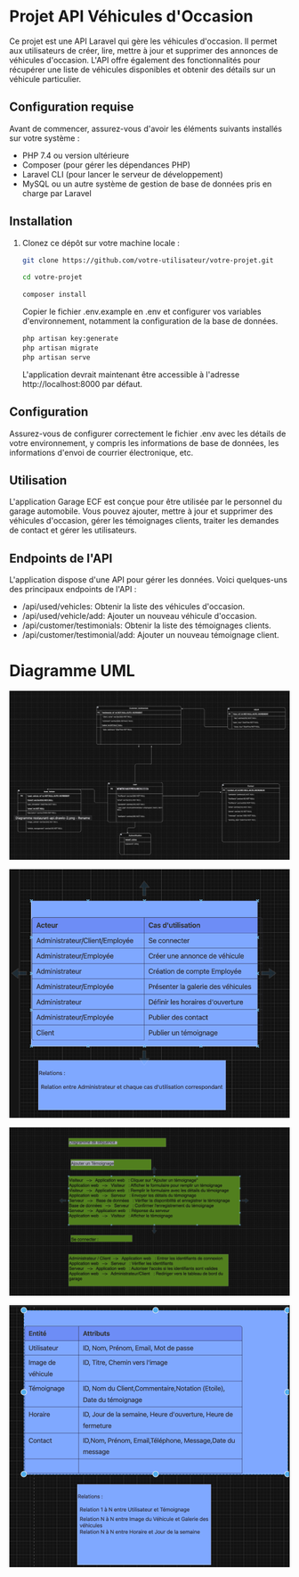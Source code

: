 # Projet API Véhicules d'Occasion

Ce projet est une API Laravel qui gère les véhicules d'occasion. Il permet aux utilisateurs de créer, lire, mettre à jour et supprimer des annonces de véhicules d'occasion. L'API offre également des fonctionnalités pour récupérer une liste de véhicules disponibles et obtenir des détails sur un véhicule particulier.

## Configuration requise

Avant de commencer, assurez-vous d'avoir les éléments suivants installés sur votre système :

- PHP 7.4 ou version ultérieure
- Composer (pour gérer les dépendances PHP)
- Laravel CLI (pour lancer le serveur de développement)
- MySQL ou un autre système de gestion de base de données pris en charge par Laravel

## Installation

1. Clonez ce dépôt sur votre machine locale :

   ```bash
   git clone https://github.com/votre-utilisateur/votre-projet.git
   ```
    ```bash
   cd votre-projet
   ```
    ```bash
   composer install
   ```

   Copier le fichier .env.example en .env et configurer vos variables d'environnement, notamment la configuration de la base de données.

    ```bash
    php artisan key:generate
    php artisan migrate
    php artisan serve
    ```

    L'application devrait maintenant être accessible à l'adresse http://localhost:8000 par défaut.

## Configuration
Assurez-vous de configurer correctement le fichier .env avec les détails de votre environnement, y compris les informations de base de données, les informations d'envoi de courrier électronique, etc.

## Utilisation
L'application Garage ECF est conçue pour être utilisée par le personnel du garage automobile. Vous pouvez ajouter, mettre à jour et supprimer des véhicules d'occasion, gérer les témoignages clients, traiter les demandes de contact et gérer les utilisateurs.

## Endpoints de l'API
L'application dispose d'une API pour gérer les données. Voici quelques-uns des principaux endpoints de l'API :

- /api/used/vehicles: Obtenir la liste des véhicules d'occasion.
- /api/used/vehicle/add: Ajouter un nouveau véhicule d'occasion.
- /api/customer/testimonials: Obtenir la liste des témoignages clients.
- /api/customer/testimonial/add: Ajouter un nouveau témoignage client.

# Diagramme UML
![](./docs/Diagramme_class.png)

![](./docs/Diagramme_use.png)

![](./docs/Diagramme_sequence.png)

![](./docs/Diagramme_merise.png)
